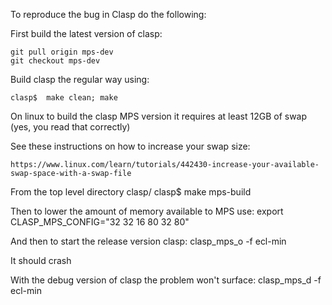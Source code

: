 To reproduce the bug in Clasp do the following:

First build the latest version of clasp:

    git pull origin mps-dev
    git checkout mps-dev

Build clasp the regular way using:

    clasp$  make clean; make

On linux to build the clasp MPS version it requires at least 12GB of swap (yes, you read that correctly)

See these instructions on how to increase your swap size:

    https://www.linux.com/learn/tutorials/442430-increase-your-available-swap-space-with-a-swap-file

From the top level directory clasp/
    clasp$ make mps-build

Then to lower the amount of memory available to MPS use:
    export CLASP_MPS_CONFIG="32 32 16 80 32 80"

And then to start the release version clasp:
    clasp_mps_o -f ecl-min

It should crash

With the debug version of clasp the problem won't surface:
    clasp_mps_d -f ecl-min
